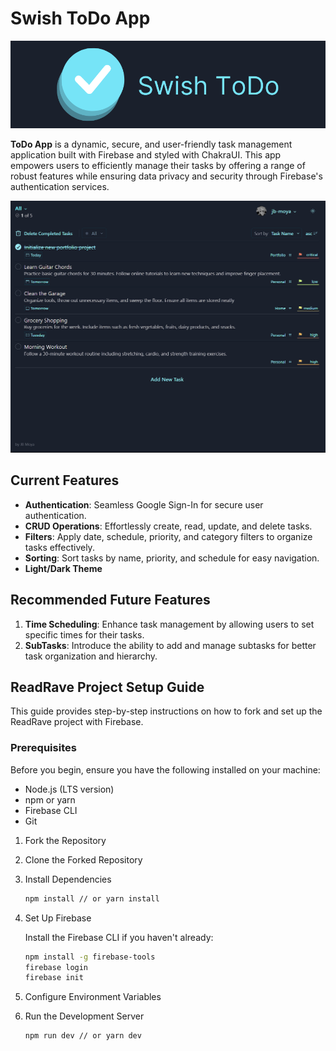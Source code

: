 # Swish ToDo App

![ToDo Logo](./images/Swish_ToDo.png)

**ToDo App** is a dynamic, secure, and user-friendly task management application built with Firebase and styled with ChakraUI. This app empowers users to efficiently manage their tasks by offering a range of robust features while ensuring data privacy and security through Firebase's authentication services.

![ToDo App Screenshot](./images/image.png)

## Current Features

- **Authentication**: Seamless Google Sign-In for secure user authentication.
- **CRUD Operations**: Effortlessly create, read, update, and delete tasks.
- **Filters**: Apply date, schedule, priority, and category filters to organize tasks effectively.
- **Sorting**: Sort tasks by name, priority, and schedule for easy navigation.
- **Light/Dark Theme**

## Recommended Future Features

1. **Time Scheduling**: Enhance task management by allowing users to set specific times for their tasks.
2. **SubTasks**: Introduce the ability to add and manage subtasks for better task organization and hierarchy.

## ReadRave Project Setup Guide

This guide provides step-by-step instructions on how to fork and set up the ReadRave project with Firebase.

### Prerequisites

Before you begin, ensure you have the following installed on your machine:

- Node.js (LTS version)
- npm or yarn
- Firebase CLI
- Git

1. Fork the Repository

2. Clone the Forked Repository

3. Install Dependencies

    ```bash
    npm install // or yarn install
    ```

4. Set Up Firebase

    Install the Firebase CLI if you haven't already:

    ```bash
    npm install -g firebase-tools
    firebase login
    firebase init
    ```

5. Configure Environment Variables

6. Run the Development Server

    ```bash
    npm run dev // or yarn dev
    ```
